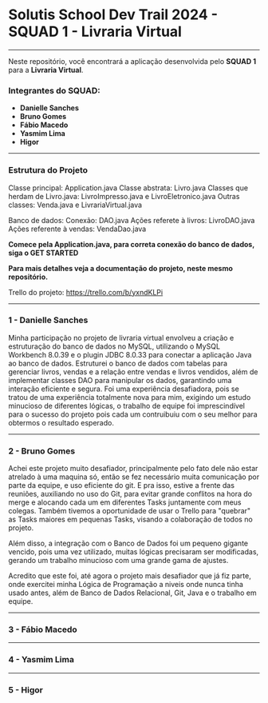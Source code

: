 # Solutis School Dev Trail 2024 - SQUAD 1 - Livraria Virtual

---

Neste repositório, você encontrará a aplicação desenvolvida pelo **SQUAD 1** para a **Livraria Virtual**.

### Integrantes do SQUAD:

- **Danielle Sanches**
- **Bruno Gomes**
- **Fábio Macedo**
- **Yasmim Lima**
- **Higor**

---

### Estrutura do Projeto

Classe principal: Application.java
Classe abstrata: Livro.java
Classes que herdam de Livro.java: LivroImpresso.java e LivroEletronico.java
Outras classes: Venda.java e LivrariaVirtual.java

Banco de dados:
Conexão: DAO.java
Ações referete à livros: LivroDAO.java
Ações referente à vendas: VendaDao.java

**Comece pela Application.java, para correta conexão do banco de dados, siga o GET STARTED**

**Para mais detalhes veja a documentação do projeto, neste mesmo repositório.**

Trello do projeto: https://trello.com/b/yxndKLPi

---

### 1 - Danielle Sanches

Minha participação no projeto de livraria virtual envolveu a criação e estruturação do banco de dados no MySQL, utilizando o MySQL Workbench 8.0.39 e o plugin JDBC 8.0.33 para conectar a aplicação Java ao banco de dados. Estruturei o banco de dados com tabelas para gerenciar livros, vendas e a relação entre vendas e livros vendidos, além de implementar classes DAO para manipular os dados, garantindo uma interação eficiente e segura. Foi uma experiência desafiadora, pois se tratou de uma experiência totalmente nova para mim, exigindo um estudo minucioso de diferentes lógicas, o trabalho de equipe foi imprescindível para o sucesso do projeto pois cada um contruibuiu com o seu melhor para obtermos o resultado esperado.

---

### 2 - Bruno Gomes

Achei este projeto muito desafiador, principalmente pelo fato dele não estar atrelado à uma maquina só, então
se fez necessário muita comunicação por parte da equipe, e uso eficiente do git. E pra isso, estive a frente das
reuniões, auxiliando no uso do Git, para evitar grande conflitos na hora do merge e alocando cada um em diferentes Tasks 
juntamente com meus colegas. Também tivemos a oportunidade de usar o Trello para "quebrar" as Tasks maiores em pequenas Tasks, 
visando a colaboração de todos no projeto.

Além disso, a integração com o Banco de Dados foi um pequeno gigante vencido, pois uma vez utilizado, muitas lógicas 
precisaram ser modificadas, gerando um trabalho minucioso com uma grande gama de ajustes.

Acredito que este foi, até agora o projeto mais desafiador que já fiz parte, onde exercitei minha Lógica de Programação
a niveis onde nunca tinha usado antes, além de Banco de Dados Relacional, Git, Java e o trabalho em equipe.

---

### 3 - Fábio Macedo



---

### 4 - Yasmim Lima



---

### 5 - Higor


